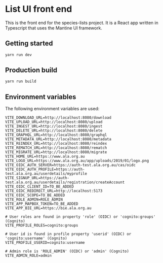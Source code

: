 # List UI front end

This is the front end for the species-lists project.
It is a React app written in Typescript that uses the Mantine UI framework.

## Getting started

```bash
yarn run dev
```

## Production build

```bash
yarn run build
```

## Environment variables

The following environment variables are used:

```properties
VITE_DOWNLOAD_URL=http://localhost:8080/download
VITE_UPLOAD_URL=http://localhost:8080/upload
VITE_INGEST_URL=http://localhost:8080/ingest
VITE_DELETE_URL=http://localhost:8080/delete
VITE_GRAPHQL_URL=http://localhost:8080/graphql
VITE_METADATA_URL=http://localhost:8080/metadata
VITE_REINDEX_URL=http://localhost:8080/reindex
VITE_REMATCH_URL=http://localhost:8080/rematch
VITE_MIGRATE_URL=http://localhost:8080/migrate
VITE_HOME_URL=https://www.ala.org.au
VITE_LOGO_URL=https://www.ala.org.au/app/uploads/2019/01/logo.png
VITE_OIDC_AUTH_SERVER=https://auth-test.ala.org.au/cas/oidc
VITE_OIDC_AUTH_PROFILE=https://auth-test.ala.org.au/userdetails/myprofile
VITE_SIGNUP_URL=https://auth-test.ala.org.au/userdetails/registration/createAccount
VITE_OIDC_CLIENT_ID=TO_BE_ADDED
VITE_OIDC_REDIRECT_URL=http://localhost:5173
VITE_OIDC_SCOPE=TO_BE_ADDED
VITE_ROLE_ADMIN=ROLE_ADMIN
VITE_APP_MAPBOX_TOKEN=TO_BE_ADDED
VITE_APP_BIE_URL=https://bie.ala.org.au

# User roles are found in property 'role' (OIDC) or 'cognito:groups' (Cognito)
VITE_PROFILE_ROLES=cognito:groups

# User id is found in profile property 'userid' (OIDC) or 'cognito:username' (Cognito)
VITE_PROFILE_USERID=cognito:username

# Admin role is 'ROLE_ADMIN' (OIDC) or 'admin' (Cognito)
VITE_ADMIN_ROLE=admin
```
